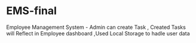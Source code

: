 # EMS-final
Employee Management System - Admin can create Task , Created Tasks will Reflect in Employee dashboard ,Used Local Storage to hadle user data
